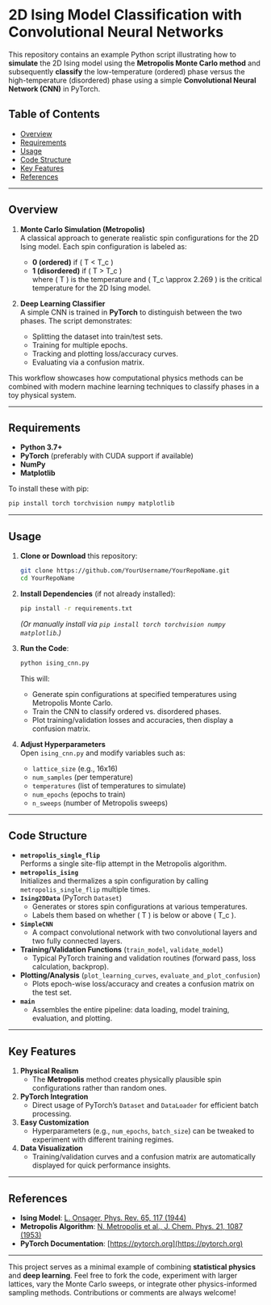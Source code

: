 # 2D Ising Model Classification with Convolutional Neural Networks

This repository contains an example Python script illustrating how to **simulate** the 2D Ising model using the **Metropolis Monte Carlo method** and subsequently **classify** the low-temperature (ordered) phase versus the high-temperature (disordered) phase using a simple **Convolutional Neural Network (CNN)** in PyTorch.

## Table of Contents
- [Overview](#overview)
- [Requirements](#requirements)
- [Usage](#usage)
- [Code Structure](#code-structure)
- [Key Features](#key-features)
- [References](#references)

---

## Overview
1. **Monte Carlo Simulation (Metropolis)**  
   A classical approach to generate realistic spin configurations for the 2D Ising model. Each spin configuration is labeled as:
   - **0 (ordered)** if \( T < T_c \)  
   - **1 (disordered)** if \( T > T_c \)  
   where \( T \) is the temperature and \( T_c \approx 2.269 \) is the critical temperature for the 2D Ising model.

2. **Deep Learning Classifier**  
   A simple CNN is trained in **PyTorch** to distinguish between the two phases. The script demonstrates:
   - Splitting the dataset into train/test sets.
   - Training for multiple epochs.
   - Tracking and plotting loss/accuracy curves.
   - Evaluating via a confusion matrix.

This workflow showcases how computational physics methods can be combined with modern machine learning techniques to classify phases in a toy physical system.

---

## Requirements
- **Python 3.7+**  
- **PyTorch** (preferably with CUDA support if available)
- **NumPy**
- **Matplotlib**

To install these with pip:
```bash
pip install torch torchvision numpy matplotlib
```

---

## Usage

1. **Clone or Download** this repository:
   ```bash
   git clone https://github.com/YourUsername/YourRepoName.git
   cd YourRepoName
   ```

2. **Install Dependencies** (if not already installed):
   ```bash
   pip install -r requirements.txt
   ```
   *(Or manually install via `pip install torch torchvision numpy matplotlib`.)*

3. **Run the Code**:
   ```bash
   python ising_cnn.py
   ```
   This will:
   - Generate spin configurations at specified temperatures using Metropolis Monte Carlo.
   - Train the CNN to classify ordered vs. disordered phases.
   - Plot training/validation losses and accuracies, then display a confusion matrix.

4. **Adjust Hyperparameters**  
   Open `ising_cnn.py` and modify variables such as:
   - `lattice_size` (e.g., 16x16)
   - `num_samples` (per temperature)
   - `temperatures` (list of temperatures to simulate)
   - `num_epochs` (epochs to train)
   - `n_sweeps` (number of Metropolis sweeps)

---

## Code Structure

- **`metropolis_single_flip`**  
  Performs a single site-flip attempt in the Metropolis algorithm.
- **`metropolis_ising`**  
  Initializes and thermalizes a spin configuration by calling `metropolis_single_flip` multiple times.
- **`Ising2DData`** (PyTorch `Dataset`)  
  - Generates or stores spin configurations at various temperatures.
  - Labels them based on whether \( T \) is below or above \( T_c \).
- **`SimpleCNN`**  
  - A compact convolutional network with two convolutional layers and two fully connected layers.
- **Training/Validation Functions** (`train_model`, `validate_model`)  
  - Typical PyTorch training and validation routines (forward pass, loss calculation, backprop).
- **Plotting/Analysis** (`plot_learning_curves`, `evaluate_and_plot_confusion`)  
  - Plots epoch-wise loss/accuracy and creates a confusion matrix on the test set.
- **`main`**  
  - Assembles the entire pipeline: data loading, model training, evaluation, and plotting.

---

## Key Features

1. **Physical Realism**  
   - The **Metropolis** method creates physically plausible spin configurations rather than random ones.
2. **PyTorch Integration**  
   - Direct usage of PyTorch’s `Dataset` and `DataLoader` for efficient batch processing.
3. **Easy Customization**  
   - Hyperparameters (e.g., `num_epochs`, `batch_size`) can be tweaked to experiment with different training regimes.
4. **Data Visualization**  
   - Training/validation curves and a confusion matrix are automatically displayed for quick performance insights.

---

## References

- **Ising Model**: [L. Onsager, Phys. Rev. 65, 117 (1944)](https://doi.org/10.1103/PhysRev.65.117)  
- **Metropolis Algorithm**: [N. Metropolis et al., J. Chem. Phys. 21, 1087 (1953)](https://doi.org/10.1063/1.1699114)  
- **PyTorch Documentation**: [https://pytorch.org](https://pytorch.org)

---

This project serves as a minimal example of combining **statistical physics** and **deep learning**. Feel free to fork the code, experiment with larger lattices, vary the Monte Carlo sweeps, or integrate other physics-informed sampling methods. Contributions or comments are always welcome!

